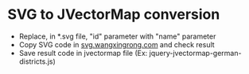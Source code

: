 # SVG to JVectorMap conversion 

* Replace, in *.svg file, "id" parameter with "name" parameter
* Copy SVG code in [svg.wangxingrong.com](http://svg.wangxingrong.com/) and check result
* Save result code in jvectormap file (Ex: jquery-jvectormap-german-districts.js)
